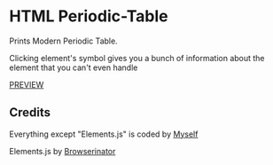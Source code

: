 # HTML Periodic-Table
Prints Modern Periodic Table.

Clicking element's symbol gives you a bunch of information about the element that you can't even handle 

[PREVIEW](https://hulking-mulberry-concrete.glitch.me/)

## Credits 

Everything except "Elements.js" is coded by [Myself](https://github.com/Zerapium)

Elements.js by [Browserinator](https://github.com/Bowserinator)

